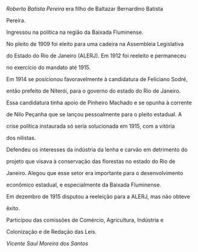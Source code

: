 

*Roberto Batista Pereira* era filho de Baltazar Bernardino Batista

Pereira.



Ingressou na política na região da Baixada Fluminense.



No pleito de 1909 foi eleito para uma cadeira na Assembleia Legislativa

do Estado do Rio de Janeiro (ALERJ). Em 1912 foi reeleito e permaneceu

no exercício do mandato até 1915.



Em 1914 se posicionou favoravelmente à candidatura de Feliciano Sodré,

então prefeito de Niterói, para o governo do estado do Rio de Janeiro.

Essa candidatura tinha apoio de Pinheiro Machado e se opunha à corrente

de Nilo Peçanha que se lançou pessoalmente para o pleito estadual. A

crise política instaurada só seria solucionada em 1915, com a vitória

dos nilistas.



Defendeu os interesses da indústria da lenha e carvão em detrimento do

projeto que visava à conservação das florestas no estado do Rio de

Janeiro. Alegou que esse setor era importante para o desenvolvimento

econômico estadual, e especialmente da Baixada Fluminense.



Em dezembro de 1915 disputou a reeleição para a ALERJ, mas não obteve

êxito.



Participou das comissões de Comércio, Agricultura, Indústria e

Colonização e de Redação das Leis.



*Vicente Saul Moreira dos Santos*



